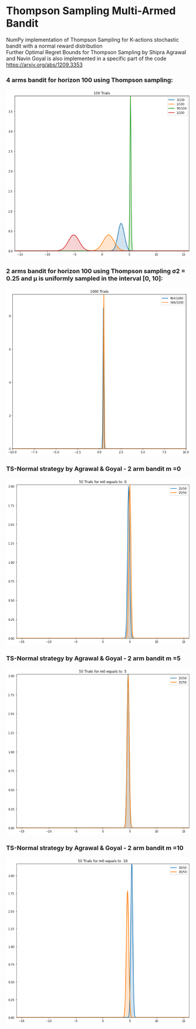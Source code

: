 # Thompson Sampling Multi-Armed Bandit
NumPy implementation of Thompson Sampling for K-actions stochastic bandit with a normal reward distribution  
Further Optimal Regret Bounds for Thompson Sampling by Shipra Agrawal and Navin Goyal is also implemented in a specific part of the code 
https://arxiv.org/abs/1209.3353
### 4 arms bandit for horizon 100 using Thompson sampling:
![4 arms bandit for horizon 100 using Thompson sampling](https://github.com/MohammadAsadolahi/Thompson_Sampling_Multi_Armed_Bandit/blob/main/Normal%20distribution%203%20arm%20bandit.png)
### 2 arms bandit for horizon 100 using Thompson sampling σ2 = 0.25 and μ is uniformly sampled in the interval [0, 10]:
![2 arms bandit for horizon 100 using Thompson sampling σ2 = 0.25 and μ is uniformly sampled in the interval [0, 10]](https://github.com/MohammadAsadolahi/Thompson_Sampling_Multi_Armed_Bandit/blob/main/Normal%20distribution%203%20arm%20bandit%20%CF%832%20%3D%200.25%20and%20%CE%BCk%20uniformly%20sampled%20in%20the%20interval%20%5B0.0%2C%201.0%5D.png)
### TS-Normal strategy by Agrawal & Goyal - 2 arm bandit m =0
![TS-Normal strategy by Agrawal & Goyal - 2 arm bandit m =0](https://github.com/MohammadAsadolahi/Thompson_Sampling_Multi_Armed_Bandit/blob/main/TS-Normal%20strategy%20for%202%20arm%20bandit%20m%20%3D0%20.png)
### TS-Normal strategy by Agrawal & Goyal - 2 arm bandit m =5
![TS-Normal strategy by Agrawal & Goyal - 2 arm bandit m =5](https://github.com/MohammadAsadolahi/Thompson_Sampling_Multi_Armed_Bandit/blob/main/TS-Normal%20strategy%20for%202%20arm%20bandit%20m%20%3D5%20.png)
### TS-Normal strategy by Agrawal & Goyal - 2 arm bandit m =10
![TS-Normal strategy by Agrawal & Goyal - 2 arm bandit m =10](https://github.com/MohammadAsadolahi/Thompson_Sampling_Multi_Armed_Bandit/blob/main/TS-Normal%20strategy%20for%202%20arm%20bandit%20m%20%3D10%20.png)
